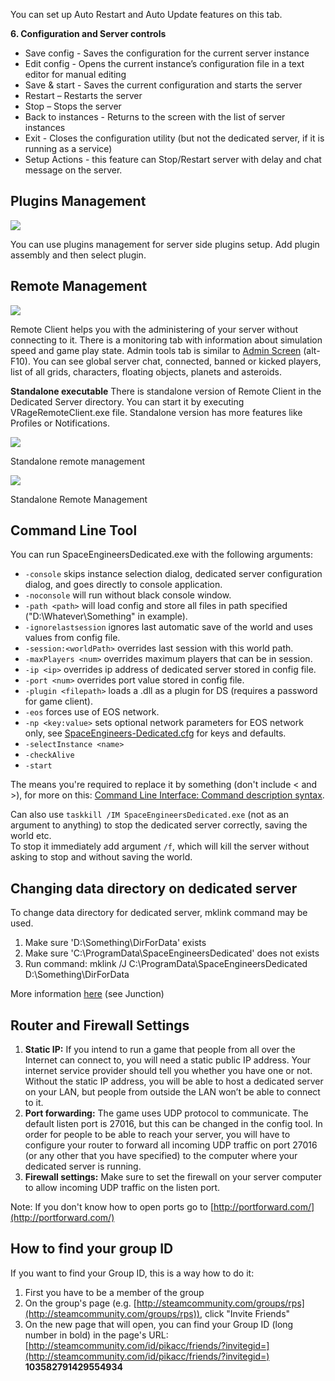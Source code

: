 
You can set up Auto Restart and Auto Update features on this tab.

**6\. Configuration and Server controls**

*   Save config - Saves the configuration for the current server instance
*   Edit config - Opens the current instance’s configuration file in a text editor for manual editing
*   Save & start - Saves the current configuration and starts the server
*   Restart – Restarts the server
*   Stop – Stops the server
*   Back to instances - Returns to the screen with the list of server instances
*   Exit - Closes the configuration utility (but not the dedicated server, if it is running as a service)
*   Setup Actions - this feature can Stop/Restart server with delay and chat message on the server.

## Plugins Management

[![](https://spaceengineers.wiki.gg/images/thumb/4/42/Dedicated_Server_UI_-_Plugins_Management.png/400px-Dedicated_Server_UI_-_Plugins_Management.png?9e2c7e)](https://spaceengineers.wiki.gg/wiki/File:Dedicated_Server_UI_-_Plugins_Management.png)

You can use plugins management for server side plugins setup. Add plugin assembly and then select plugin.

## Remote Management

[![](https://spaceengineers.wiki.gg/images/thumb/2/20/Dedicated_Server_UI_Remote_Managment.png/398px-Dedicated_Server_UI_Remote_Managment.png?f33d3e)](https://spaceengineers.wiki.gg/wiki/File:Dedicated_Server_UI_Remote_Managment.png)

Remote Client helps you with the administering of your server without connecting to it. There is a monitoring tab with information about simulation speed and game play state. Admin tools tab is similar to [Admin Screen](https://spaceengineers.wiki.gg/wiki/Admin_Screen "Admin Screen") (alt-F10). You can see global server chat, connected, banned or kicked players, list of all grids, characters, floating objects, planets and asteroids.

**Standalone executable** There is standalone version of Remote Client in the Dedicated Server directory. You can start it by executing VRageRemoteClient.exe file. Standalone version has more features like Profiles or Notifications.

[![](https://spaceengineers.wiki.gg/images/thumb/3/36/Standalone_remote_managment.png/398px-Standalone_remote_managment.png?fb9c42)](https://spaceengineers.wiki.gg/wiki/File:Standalone_remote_managment.png)

Standalone remote management

[![](https://spaceengineers.wiki.gg/images/thumb/0/09/Ds-6_orig.png/398px-Ds-6_orig.png?c76eff)](https://spaceengineers.wiki.gg/wiki/File:Ds-6_orig.png)

Standalone Remote Management

## Command Line Tool

You can run SpaceEngineersDedicated.exe with the following arguments:

*   `-console` skips instance selection dialog, dedicated server configuration dialog, and goes directly to console application.
*   `-noconsole` will run without black console window.
*   `-path <path>` will load config and store all files in path specified ("D:\\Whatever\\Something" in example).
*   `-ignorelastsession` ignores last automatic save of the world and uses values from config file.
*   `-session:<worldPath>` overrides last session with this world path.
*   `-maxPlayers <num>` overrides maximum players that can be in session.
*   `-ip <ip>` overrides ip address of dedicated server stored in config file.
*   `-port <num>` overrides port value stored in config file.
*   `-plugin <filepath>` loads a .dll as a plugin for DS (requires a password for game client).
*   `-eos` forces use of EOS network.
*   `-np <key:value>` sets optional network parameters for EOS network only, see [SpaceEngineers-Dedicated.cfg](#SpaceEngineers-Dedicated.cfg) for keys and defaults.
*   `-selectInstance <name>`
*   `-checkAlive`
*   `-start`

The _<param>_ means you're required to replace it by something (don't include < and >), for more on this: [Command Line Interface: Command description syntax](https://en.wikipedia.org/wiki/Command-line_interface#Command_description_syntax).

  
Can also use `taskkill /IM SpaceEngineersDedicated.exe` (not as an argument to anything) to stop the dedicated server correctly, saving the world etc.  
To stop it immediately add argument `/f`, which will kill the server without asking to stop and without saving the world.

## Changing data directory on dedicated server

To change data directory for dedicated server, mklink command may be used.

1.  Make sure 'D:\\Something\\DirForData' exists
2.  Make sure 'C:\\ProgramData\\SpaceEngineersDedicated' does not exists
3.  Run command: mklink /J C:\\ProgramData\\SpaceEngineersDedicated D:\\Something\\DirForData

More information [here](http://msdn.microsoft.com/en-us/library/windows/desktop/aa365006%28v=vs.85%29.aspx) (see Junction)

## Router and Firewall Settings

1.  **Static IP:** If you intend to run a game that people from all over the Internet can connect to, you will need a static public IP address. Your internet service provider should tell you whether you have one or not. Without the static IP address, you will be able to host a dedicated server on your LAN, but people from outside the LAN won’t be able to connect to it.
2.  **Port forwarding:** The game uses UDP protocol to communicate. The default listen port is 27016, but this can be changed in the config tool. In order for people to be able to reach your server, you will have to configure your router to forward all incoming UDP traffic on port 27016 (or any other that you have specified) to the computer where your dedicated server is running.
3.  **Firewall settings:** Make sure to set the firewall on your server computer to allow incoming UDP traffic on the listen port.

Note: If you don't know how to open ports go to [http://portforward.com/](http://portforward.com/)

## How to find your group ID

If you want to find your Group ID, this is a way how to do it:

1.  First you have to be a member of the group
2.  On the group's page (e.g. [http://steamcommunity.com/groups/rps](http://steamcommunity.com/groups/rps)), click "Invite Friends"
3.  On the new page that will open, you can find your Group ID (long number in bold) in the page's URL: [http://steamcommunity.com/id/pikacc/friends/?invitegid=](http://steamcommunity.com/id/pikacc/friends/?invitegid=) **103582791429554934**
